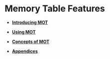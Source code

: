 # Memory Table Features<a name="EN-US_TOPIC_0289900398"></a>

-   **[Introducing MOT](introducing-mot.md)**  

-   **[Using MOT](using-mot.md)**  

-   **[Concepts of MOT](concepts-of-mot.md)**  

-   **[Appendices](appendix.md)**  


